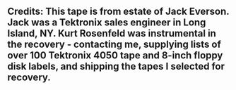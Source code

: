 
Credits: 
This tape is from estate of Jack Everson.  Jack was a Tektronix sales engineer in Long Island, NY.  Kurt Rosenfeld was instrumental in the recovery - contacting me, supplying lists of over 100 Tektronix 4050 tape and 8-inch floppy disk labels, and shipping the tapes I selected for recovery.
----
